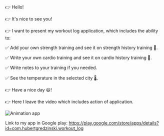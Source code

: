 👉 Hello!

👉 It's nice to see you!

👉 I want to present my workout log application, which includes the ability to:

✅ Add your own strength training and see it on strength history training 💪. 

✅ Write your own cardio training and see it on cardio history training 🏃. 

✅ Write notes to your training if you needed.

✅ See the temperature in the selected city 🌡.

👉 Have a nice day 😃! 

👉 Here I leave the video which includes action of application.  

![Animation app](https://github.com/hubertgredzinski/workout_log/assets/100992112/6752ed8b-ec35-4410-9a69-c424c9ab11b6)


Link to my app in Google play: https://play.google.com/store/apps/details?id=com.hubertgredzinski.workout_log
